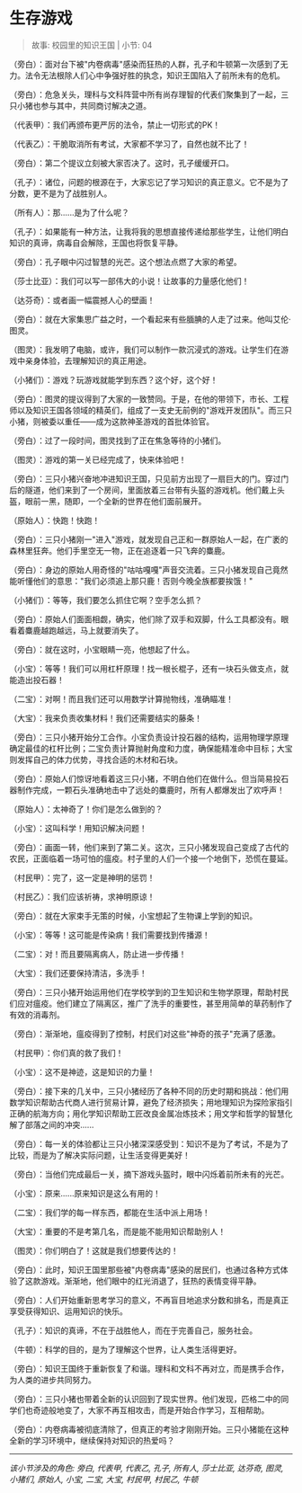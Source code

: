 # 生存游戏

> 故事: 校园里的知识王国 | 小节: 04

（旁白）：面对台下被"内卷病毒"感染而狂热的人群，孔子和牛顿第一次感到了无力。法令无法根除人们心中争强好胜的执念，知识王国陷入了前所未有的危机。

（旁白）：危急关头，理科与文科阵营中所有尚存理智的代表们聚集到了一起，三只小猪也参与其中，共同商讨解决之道。

（代表甲）：我们再颁布更严厉的法令，禁止一切形式的PK！

（代表乙）：干脆取消所有考试，大家都不学习了，自然也就不比了！

（旁白）：第二个提议立刻被大家否决了。这时，孔子缓缓开口。

（孔子）：诸位，问题的根源在于，大家忘记了学习知识的真正意义。它不是为了分数，更不是为了战胜别人。

（所有人）：那......是为了什么呢？

（孔子）：如果能有一种方法，让我将我的思想直接传递给那些学生，让他们明白知识的真谛，病毒自会解除，王国也将恢复平静。

（旁白）：孔子眼中闪过智慧的光芒。这个想法点燃了大家的希望。

（莎士比亚）：我们可以写一部伟大的小说！让故事的力量感化他们！

（达芬奇）：或者画一幅震撼人心的壁画！

（旁白）：就在大家集思广益之时，一个看起来有些腼腆的人走了过来。他叫艾伦·图灵。

（图灵）：我发明了电脑，或许，我们可以制作一款沉浸式的游戏。让学生们在游戏中亲身体验，去理解知识的真正用途。

（小猪们）：游戏？玩游戏就能学到东西？这个好，这个好！

（旁白）：图灵的提议得到了大家的一致赞同。于是，在他的带领下，市长、工程师以及知识王国各领域的精英们，组成了一支史无前例的"游戏开发团队"。而三只小猪，则被委以重任——成为这款神圣游戏的首批体验官。

（旁白）：过了一段时间，图灵找到了正在焦急等待的小猪们。

（图灵）：游戏的第一关已经完成了，快来体验吧！

（旁白）：三只小猪兴奋地冲进知识王国，只见前方出现了一扇巨大的门。穿过门后的隧道，他们来到了一个房间，里面放着三台带有头盔的游戏机。他们戴上头盔，眼前一黑，随即，一个全新的世界在他们面前展开。

（原始人）：快跑！快跑！

（旁白）：三只小猪刚一"进入"游戏，就发现自己正和一群原始人一起，在广袤的森林里狂奔。他们手里空无一物，正在追逐着一只飞奔的麋鹿。

（旁白）：身边的原始人用奇怪的"咕咕嘎嘎"声音交流着。三只小猪发现自己竟然能听懂他们的意思："我们必须追上那只鹿！否则今晚全族都要挨饿！"

（小猪们）：等等，我们要怎么抓住它啊？空手怎么抓？

（旁白）：原始人们面面相觑，确实，他们除了双手和双脚，什么工具都没有。眼看着麋鹿越跑越远，马上就要消失了。

（旁白）：就在这时，小宝眼睛一亮，他想起了什么。

（小宝）：等等！我们可以用杠杆原理！找一根长棍子，还有一块石头做支点，就能造出投石器！

（二宝）：对啊！而且我们还可以用数学计算抛物线，准确瞄准！

（大宝）：我来负责收集材料！我们还需要结实的藤条！

（旁白）：三只小猪开始分工合作。小宝负责设计投石器的结构，运用物理学原理确定最佳的杠杆比例；二宝负责计算抛射角度和力度，确保能精准命中目标；大宝则发挥自己的体力优势，寻找合适的木材和石块。

（旁白）：原始人们惊讶地看着这三只小猪，不明白他们在做什么。但当简易投石器制作完成，一颗石头准确地击中了远处的麋鹿时，所有人都爆发出了欢呼声！

（原始人）：太神奇了！你们是怎么做到的？

（小宝）：这叫科学！用知识解决问题！

（旁白）：画面一转，他们来到了第二关。这次，三只小猪发现自己变成了古代的农民，正面临着一场可怕的瘟疫。村子里的人们一个接一个地倒下，恐慌在蔓延。

（村民甲）：完了，这一定是神明的惩罚！

（村民乙）：我们应该祈祷，求神明原谅！

（旁白）：就在大家束手无策的时候，小宝想起了生物课上学到的知识。

（小宝）：等等！这可能是传染病！我们需要找到传播源！

（二宝）：对！而且要隔离病人，防止进一步传播！

（大宝）：我们还要保持清洁，多洗手！

（旁白）：三只小猪开始运用他们在学校学到的卫生知识和生物学原理，帮助村民们应对瘟疫。他们建立了隔离区，推广了洗手的重要性，甚至用简单的草药制作了有效的消毒剂。

（旁白）：渐渐地，瘟疫得到了控制，村民们对这些"神奇的孩子"充满了感激。

（村民甲）：你们真的救了我们！

（小宝）：这不是神迹，这是知识的力量！

（旁白）：接下来的几关中，三只小猪经历了各种不同的历史时期和挑战：他们用数学知识帮助古代商人进行贸易计算，避免了经济损失；用地理知识为探险家指引正确的航海方向；用化学知识帮助工匠改良金属冶炼技术；用文学和哲学的智慧化解了部落之间的冲突......

（旁白）：每一关的体验都让三只小猪深深感受到：知识不是为了考试，不是为了比较，而是为了解决实际问题，让生活变得更美好！

（旁白）：当他们完成最后一关，摘下游戏头盔时，眼中闪烁着前所未有的光芒。

（小宝）：原来......原来知识是这么有用的！

（二宝）：我们学的每一样东西，都能在生活中派上用场！

（大宝）：重要的不是考第几名，而是能不能用知识帮助别人！

（图灵）：你们明白了！这就是我们想要传达的！

（旁白）：此时，知识王国里那些被"内卷病毒"感染的居民们，也通过各种方式体验了这款游戏。渐渐地，他们眼中的红光消退了，狂热的表情变得平静。

（旁白）：人们开始重新思考学习的意义，不再盲目地追求分数和排名，而是真正享受获得知识、运用知识的快乐。

（孔子）：知识的真谛，不在于战胜他人，而在于完善自己，服务社会。

（牛顿）：科学的目的，是为了理解这个世界，让人类生活得更好。

（旁白）：知识王国终于重新恢复了和谐。理科和文科不再对立，而是携手合作，为人类的进步共同努力。

（旁白）：三只小猪也带着全新的认识回到了现实世界。他们发现，匹格二中的同学们也奇迹般地变了，大家不再互相攻击，而是开始合作学习，互相帮助。

（旁白）：内卷病毒被彻底清除了，但真正的考验才刚刚开始。三只小猪能在这种全新的学习环境中，继续保持对知识的热爱吗？

---
*该小节涉及的角色: 旁白, 代表甲, 代表乙, 孔子, 所有人, 莎士比亚, 达芬奇, 图灵, 小猪们, 原始人, 小宝, 二宝, 大宝, 村民甲, 村民乙, 牛顿*
